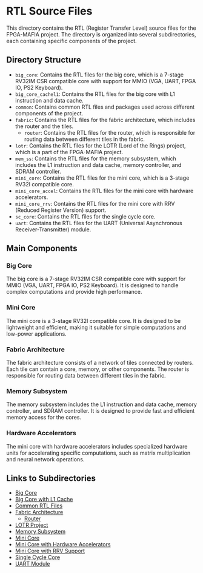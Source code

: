 # RTL Source Files

This directory contains the RTL (Register Transfer Level) source files for the FPGA-MAFIA project. The directory is organized into several subdirectories, each containing specific components of the project.

## Directory Structure

- `big_core`: Contains the RTL files for the big core, which is a 7-stage RV32IM CSR compatible core with support for MMIO (VGA, UART, FPGA IO, PS2 Keyboard).
- `big_core_cachel1`: Contains the RTL files for the big core with L1 instruction and data cache.
- `common`: Contains common RTL files and packages used across different components of the project.
- `fabric`: Contains the RTL files for the fabric architecture, which includes the router and the tiles.
  - `router`: Contains the RTL files for the router, which is responsible for routing data between different tiles in the fabric.
- `lotr`: Contains the RTL files for the LOTR (Lord of the Rings) project, which is a part of the FPGA-MAFIA project.
- `mem_ss`: Contains the RTL files for the memory subsystem, which includes the L1 instruction and data cache, memory controller, and SDRAM controller.
- `mini_core`: Contains the RTL files for the mini core, which is a 3-stage RV32I compatible core.
- `mini_core_accel`: Contains the RTL files for the mini core with hardware accelerators.
- `mini_core_rrv`: Contains the RTL files for the mini core with RRV (Reduced Register Version) support.
- `sc_core`: Contains the RTL files for the single cycle core.
- `uart`: Contains the RTL files for the UART (Universal Asynchronous Receiver-Transmitter) module.

## Main Components

### Big Core
The big core is a 7-stage RV32IM CSR compatible core with support for MMIO (VGA, UART, FPGA IO, PS2 Keyboard). It is designed to handle complex computations and provide high performance.

### Mini Core
The mini core is a 3-stage RV32I compatible core. It is designed to be lightweight and efficient, making it suitable for simple computations and low-power applications.

### Fabric Architecture
The fabric architecture consists of a network of tiles connected by routers. Each tile can contain a core, memory, or other components. The router is responsible for routing data between different tiles in the fabric.

### Memory Subsystem
The memory subsystem includes the L1 instruction and data cache, memory controller, and SDRAM controller. It is designed to provide fast and efficient memory access for the cores.

### Hardware Accelerators
The mini core with hardware accelerators includes specialized hardware units for accelerating specific computations, such as matrix multiplication and neural network operations.

## Links to Subdirectories

- [Big Core](big_core)
- [Big Core with L1 Cache](big_core_cachel1)
- [Common RTL Files](common)
- [Fabric Architecture](fabric)
  - [Router](fabric/router)
- [LOTR Project](lotr)
- [Memory Subsystem](mem_ss)
- [Mini Core](mini_core)
- [Mini Core with Hardware Accelerators](mini_core_accel)
- [Mini Core with RRV Support](mini_core_rrv)
- [Single Cycle Core](sc_core)
- [UART Module](uart)
